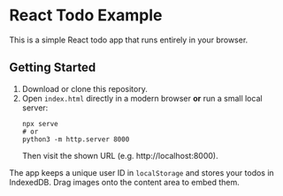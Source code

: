 # React Todo Example

This is a simple React todo app that runs entirely in your browser.

## Getting Started

1. Download or clone this repository.
2. Open `index.html` directly in a modern browser **or** run a small local server:
   ```
   npx serve
   # or
   python3 -m http.server 8000
   ```
   Then visit the shown URL (e.g. http://localhost:8000).

The app keeps a unique user ID in `localStorage` and stores your todos in IndexedDB. Drag images onto the content area to embed them.
